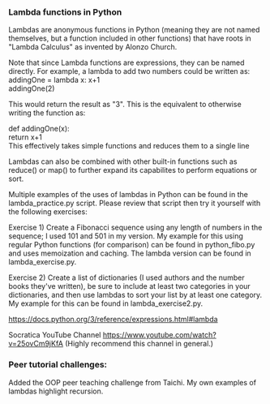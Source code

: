 ### Lambda functions in Python

Lambdas are anonymous functions in Python (meaning they are not named themselves, but a function included in other functions) that have roots in "Lambda Calculus" as invented by Alonzo Church.

Note that since Lambda functions are expressions, they can be named directly. For example, a lambda to add two numbers could be written as:  
addingOne = lambda x: x+1  
addingOne(2)
  
This would return the result as "3". This is the equivalent to otherwise writing the function as:
  
def addingOne(x):  
   return x+1  
This effectively takes simple functions and reduces them to a single line
  
Lambdas can also be combined with other built-in functions such as reduce() or map() to further expand its capabilites to perform equations or sort.
  
Multiple examples of the uses of lambdas in Python can be found in the lambda_practice.py script. Please review that script then try it yourself with the following exercises:
  
Exercise 1) Create a Fibonacci sequence using any length of numbers in the sequence; I used 101 and 501 in my version. My example for this using regular Python functions (for comparison) can be found in python_fibo.py and uses memoization and caching. The lambda version can be found in lambda_exercise.py.
  
Exercise 2) Create a list of dictionaries (I used authors and the number books they've written), be sure to include at least two categories in your dictionaries, and then use lambdas to sort your list by at least one category. My example for this can be found in lambda_exercise2.py.
  
https://docs.python.org/3/reference/expressions.html#lambda

Socratica YouTube Channel https://www.youtube.com/watch?v=25ovCm9jKfA (Highly recommend this channel in general.)
  
### Peer tutorial challenges:  

Added the OOP peer teaching challenge from Taichi.
My own examples of lambdas highlight recursion.
